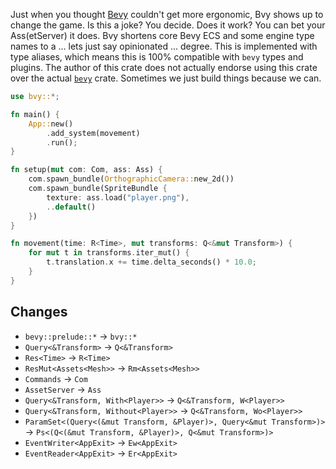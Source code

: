 Just when you thought [Bevy](https://bevyengine.org/) couldn't get more ergonomic, Bvy shows up to change the game.
Is this a joke? You decide. Does it work? You can bet your Ass(etServer) it does.
Bvy shortens core Bevy ECS and some engine type names to a ... lets just say opinionated ... degree.
This is implemented with type aliases, which means this is 100% compatible with `bevy` types and plugins.
The author of this crate does not actually endorse using this crate over the actual [`bevy`](https://crates.io/crates/bevy) crate. Sometimes we just
build things because we can.

```rust
use bvy::*;

fn main() {
    App::new()
        .add_system(movement)
        .run();
}

fn setup(mut com: Com, ass: Ass) {
    com.spawn_bundle(OrthographicCamera::new_2d())
    com.spawn_bundle(SpriteBundle {
        texture: ass.load("player.png"),
        ..default()
    })
}

fn movement(time: R<Time>, mut transforms: Q<&mut Transform>) {
    for mut t in transforms.iter_mut() {
        t.translation.x += time.delta_seconds() * 10.0;
    }
}
```

## Changes
* `bevy::prelude::*` -> `bvy::*`
* `Query<&Transform>` -> `Q<&Transform>`
* `Res<Time>` -> `R<Time>`
* `ResMut<Assets<Mesh>>` -> `Rm<Assets<Mesh>>`
* `Commands` -> `Com`
* `AssetServer` -> `Ass`
* `Query<&Transform, With<Player>>` -> `Q<&Transform, W<Player>>`
* `Query<&Transform, Without<Player>>` -> `Q<&Transform, Wo<Player>>`
* `ParamSet<(Query<(&mut Transform, &Player)>, Query<&mut Transform>)>` -> `Ps<(Q<(&mut Transform, &Player)>, Q<&mut Transform>)>`
* `EventWriter<AppExit>` -> `Ew<AppExit>`
* `EventReader<AppExit>` -> `Er<AppExit>`
